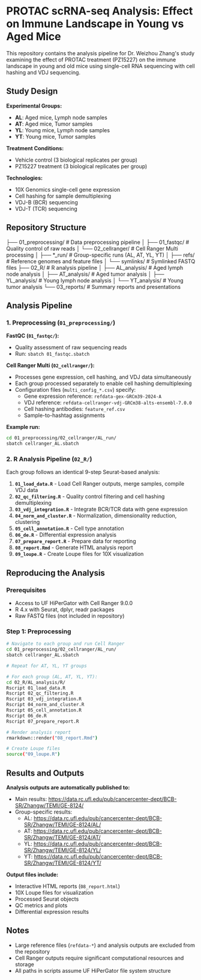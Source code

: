 # PROTAC scRNA-seq Analysis: Effect on Immune Landscape in Young vs Aged Mice

This repository contains the analysis pipeline for Dr. Weizhou Zhang's study examining the effect of PROTAC treatment (PZ15227) on the immune landscape in young and old mice using single-cell RNA sequencing with cell hashing and VDJ sequencing.

## Study Design

**Experimental Groups:**
- **AL**: Aged mice, Lymph node samples
- **AT**: Aged mice, Tumor samples  
- **YL**: Young mice, Lymph node samples
- **YT**: Young mice, Tumor samples

**Treatment Conditions:**
- Vehicle control (3 biological replicates per group)
- PZ15227 treatment (3 biological replicates per group)

**Technologies:**
- 10X Genomics single-cell gene expression
- Cell hashing for sample demultiplexing
- VDJ-B (BCR) sequencing
- VDJ-T (TCR) sequencing

## Repository Structure

├── 01_preprocessing/ # Data preprocessing pipeline
│ ├── 01_fastqc/ # Quality control of raw reads
│ └── 02_cellranger/ # Cell Ranger Multi processing
│ ├── *_run/ # Group-specific runs (AL, AT, YL, YT)
│ ├── refs/ # Reference genomes and feature files
│ └── symlinks/ # Symlinked FASTQ files
├── 02_R/ # R analysis pipeline
│ ├── AL_analysis/ # Aged lymph node analysis
│ ├── AT_analysis/ # Aged tumor analysis
│ ├── YL_analysis/ # Young lymph node analysis
│ └── YT_analysis/ # Young tumor analysis
└── 03_reports/ # Summary reports and presentations

## Analysis Pipeline

### 1. Preprocessing (`01_preprocessing/`)

**FastQC (`01_fastqc/`):**
- Quality assessment of raw sequencing reads
- Run: `sbatch 01_fastqc.sbatch`

**Cell Ranger Multi (`02_cellranger/`):**
- Processes gene expression, cell hashing, and VDJ data simultaneously
- Each group processed separately to enable cell hashing demultiplexing
- Configuration files (`multi_config_*.csv`) specify:
  - Gene expression reference: `refdata-gex-GRCm39-2024-A`
  - VDJ reference: `refdata-cellranger-vdj-GRCm38-alts-ensembl-7.0.0`
  - Cell hashing antibodies: `feature_ref.csv`
  - Sample-to-hashtag assignments

**Example run:**
```bash
cd 01_preprocessing/02_cellranger/AL_run/
sbatch cellranger_AL.sbatch
```

### 2. R Analysis Pipeline (`02_R/`)

Each group follows an identical 9-step Seurat-based analysis:

1. **`01_load_data.R`** - Load Cell Ranger outputs, merge samples, compile VDJ data
2. **`02_qc_filtering.R`** - Quality control filtering and cell hashing demultiplexing  
3. **`03_vdj_integration.R`** - Integrate BCR/TCR data with gene expression
4. **`04_norm_and_cluster.R`** - Normalization, dimensionality reduction, clustering
5. **`05_cell_annotation.R`** - Cell type annotation
6. **`06_de.R`** - Differential expression analysis
7. **`07_prepare_report.R`** - Prepare data for reporting
8. **`08_report.Rmd`** - Generate HTML analysis report
9. **`09_loupe.R`** - Create Loupe files for 10X visualization

## Reproducing the Analysis

### Prerequisites
- Access to UF HiPerGator with Cell Ranger 9.0.0
- R 4.x with Seurat, dplyr, readr packages
- Raw FASTQ files (not included in repository)

### Step 1: Preprocessing

```bash
# Navigate to each group and run Cell Ranger
cd 01_preprocessing/02_cellranger/AL_run/
sbatch cellranger_AL.sbatch

# Repeat for AT, YL, YT groups

# For each group (AL, AT, YL, YT):
cd 02_R/AL_analysis/R/
Rscript 01_load_data.R
Rscript 02_qc_filtering.R
Rscript 03_vdj_integration.R
Rscript 04_norm_and_cluster.R
Rscript 05_cell_annotation.R
Rscript 06_de.R
Rscript 07_prepare_report.R

# Render analysis report
rmarkdown::render("08_report.Rmd")

# Create Loupe files
source("09_loupe.R")
```

## Results and Outputs

**Analysis outputs are automatically published to:**
- Main results: https://data.rc.ufl.edu/pub/cancercenter-dept/BCB-SR/Zhangw/TEMI/GE-8124/
- Group-specific results:
  - AL: https://data.rc.ufl.edu/pub/cancercenter-dept/BCB-SR/Zhangw/TEMI/GE-8124/AL/
  - AT: https://data.rc.ufl.edu/pub/cancercenter-dept/BCB-SR/Zhangw/TEMI/GE-8124/AT/
  - YL: https://data.rc.ufl.edu/pub/cancercenter-dept/BCB-SR/Zhangw/TEMI/GE-8124/YL/
  - YT: https://data.rc.ufl.edu/pub/cancercenter-dept/BCB-SR/Zhangw/TEMI/GE-8124/YT/

**Output files include:**
- Interactive HTML reports (`08_report.html`)
- 10X Loupe files for visualization
- Processed Seurat objects
- QC metrics and plots
- Differential expression results

## Notes

- Large reference files (`refdata-*`) and analysis outputs are excluded from the repository
- Cell Ranger outputs require significant computational resources and storage
- All paths in scripts assume UF HiPerGator file system structure
